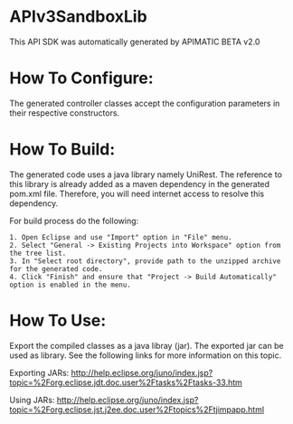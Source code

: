 APIv3SandboxLib
=================
This API SDK was automatically generated by APIMATIC BETA v2.0

How To Configure:
=================
The generated controller classes accept the configuration parameters in their
respective constructors.

How To Build: 
=============
The generated code uses a java library namely UniRest. The reference to this
library is already added as a maven dependency in the generated pom.xml
file. Therefore, you will need internet access to resolve this dependency.

For build process do the following:

    1. Open Eclipse and use "Import" option in "File" menu.
    2. Select "General -> Existing Projects into Workspace" option from the tree list.
    3. In "Select root directory", provide path to the unzipped archive for the generated code.
    4. Click "Finish" and ensure that "Project -> Build Automatically" option is enabled in the menu.

How To Use:
===========
Export the compiled classes as a java libray (jar). The exported jar can be used as library.
See the following links for more information on this topic.

Exporting JARs:
http://help.eclipse.org/juno/index.jsp?topic=%2Forg.eclipse.jdt.doc.user%2Ftasks%2Ftasks-33.htm

Using JARs:
http://help.eclipse.org/juno/index.jsp?topic=%2Forg.eclipse.jst.j2ee.doc.user%2Ftopics%2Ftjimpapp.html